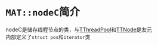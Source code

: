 # `MAT::nodeC`简介  
nodeC是储存线程节点的类，与[TThreadPool](technicalDetails/TThreadPool/README.md)和[TTNode](technicalDetails/TTNode/README.md)是友元  
内部定义了`struct pos`和`iterator`类  